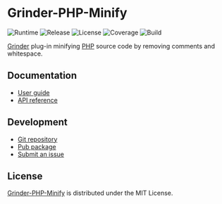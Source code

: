 # Grinder-PHP-Minify
![Runtime](https://img.shields.io/badge/dart-%3E%3D2.8-brightgreen.svg) ![Release](https://img.shields.io/pub/v/grinder_php_minify.svg) ![License](https://img.shields.io/badge/license-MIT-blue.svg) ![Coverage](https://coveralls.io/repos/github/cedx/grinder-php-minify/badge.svg) ![Build](https://github.com/cedx/grinder-php-minify/workflows/build/badge.svg)

[Grinder](https://pub.dev/packages/grinder) plug-in minifying [PHP](https://www.php.net) source code by removing comments and whitespace.

## Documentation
- [User guide](https://docs.belin.io/grinder-php-minify)
- [API reference](https://pub.dev/documentation/grinder_php_minify)

## Development
- [Git repository](https://git.belin.io/cedx/grinder-php-minify)
- [Pub package](https://pub.dev/packages/grinder_php_minify)
- [Submit an issue](https://git.belin.io/cedx/grinder-php-minify/issues)

## License
[Grinder-PHP-Minify](https://docs.belin.io/grinder-php-minify) is distributed under the MIT License.

